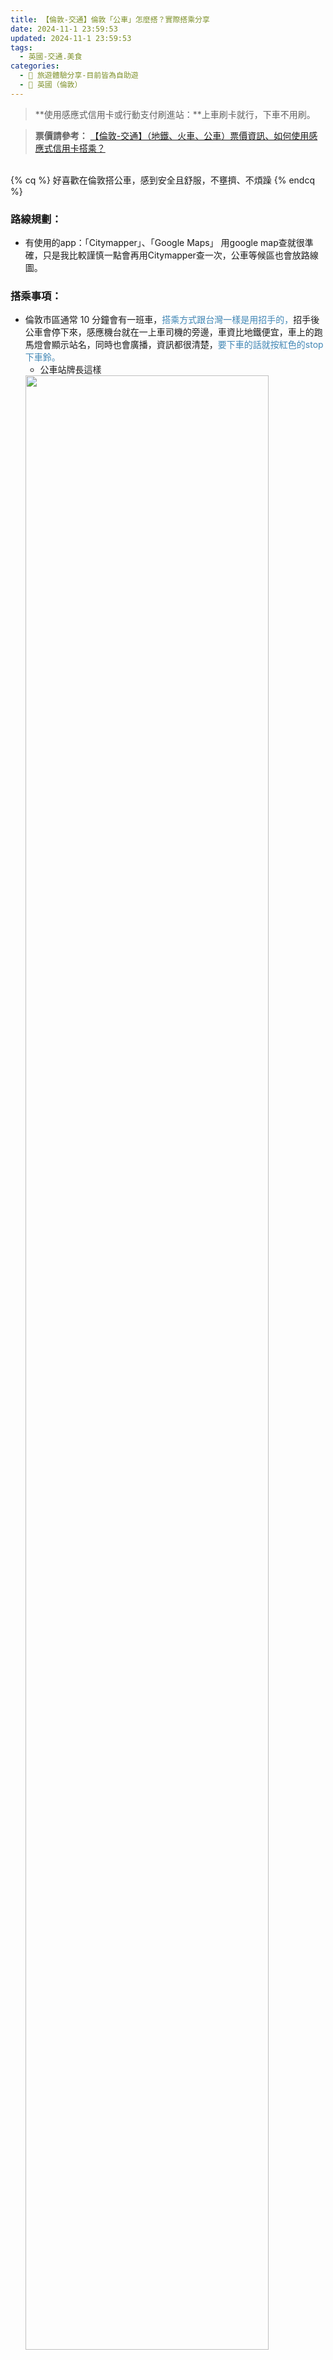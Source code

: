 ```yaml
---
title: 【倫敦-交通】倫敦「公車」怎麼搭？實際搭乘分享
date: 2024-11-1 23:59:53
updated: 2024-11-1 23:59:53
tags:
  - 英國-交通.美食
categories: 
  - 🌴 旅遊體驗分享-目前皆為自助遊
  - 🥥 英國（倫敦） 
---
```

> **使用感應式信用卡或行動支付刷進站：**上車刷卡就行，下車不用刷。

> **票價請參考：** [【倫敦-交通】（地鐵、火車、公車）票價資訊、如何使用感應式信用卡搭乘？](https://taoudjiji.github.io/blog/london/L-trans%20and%20food/L-trans%20tickets/?highlight=%E3%80%90%E5%80%AB%E6%95%A6+%E4%BA%A4%E9%80%9A%E3%80%91%EF%BC%88%E5%9C%B0%E9%90%B5%E3%80%81%E7%81%AB%E8%BB%8A%E3%80%81%E5%85%AC%E8%BB%8A%EF%BC%89%E7%A5%A8%E5%83%B9%E8%B3%87%E8%A8%8A%E3%80%81%E5%A6%82%E4%BD%95%E4%BD%BF%E7%94%A8%E6%84%9F%E6%87%89%E5%BC%8F%E4%BF%A1%E7%94%A8%E5%8D%A1%E6%90%AD%E4%B9%98%EF%BC%9F)
<!-- more -->

<br>
{% cq %} 好喜歡在倫敦搭公車，感到安全且舒服，不壅擠、不煩躁 {% endcq %}
<br>

### 路線規劃：
+ 有使用的app：「Citymapper」、「Google Maps」
用google map查就很準確，只是我比較謹慎一點會再用Citymapper查一次，公車等候區也會放路線圖。

### 搭乘事項：
+ 倫敦市區通常 10 分鐘會有一班車，<font color=#4287B5>搭乘方式跟台灣一樣是用招手的，</font>招手後公車會停下來，感應機台就在一上車司機的旁邊，車資比地鐵便宜，車上的跑馬燈會顯示站名，同時也會廣播，資訊都很清楚，<font color=#4287B5>要下車的話就按紅色的stop下車鈴。</font>
   + 公車站牌長這樣
   <img src="https://i.imgur.com/5J6QjTu.jpeg" width="90%" height="90%">
+ 公車有兩層，是密閉式的（**只有觀光巴士 ex：Big Bus的上層才是半開放式**），座位蠻多，有遇過下層滿位，但上層其實很空的狀況，可以去上層找位置，車內蠻乾淨。
   + 左圖是下層，右圖是上層（我喜歡待在下層，比較透氣），下車鈴跟台灣的很像
   <img src="https://i.imgur.com/VJkVrVw.png" width="90%" height="90%">
   + 上層第一排視野，玻璃有點霧霧的，不是很清晰  
   <img src="https://i.imgur.com/osoahCl.png" width="90%" height="90%">
   
### 心得：
+ 當初在排景點間轉乘的交通工具時，下意識的不想選擇搭公車，因為在台灣搭公車不太常有位子坐，而且容易緊急煞車，但在倫敦我喜歡搭公車勝於搭地鐵，比較不擁擠還可以看窗外風景，這趟旅行搭了至少六次，司機都很友善也很有耐心，開的也很穩，跑馬燈資訊也很準確，是很喜歡的體驗。

### 相關文章：
+ [【倫敦-交通】倫敦觀光巴士「Big bus」怎麼搭？實際搭乘分享](https://taoudjiji.github.io/blog/london/L-trans%20and%20food/L-big%20bus/?highlight=%E3%80%90%E5%80%AB%E6%95%A6+%E4%BA%A4%E9%80%9A%E3%80%91%E5%80%AB%E6%95%A6%E8%A7%80%E5%85%89%E5%B7%B4%E5%A3%AB%E3%80%8Cbig+bus%E3%80%8D%E6%80%8E%E9%BA%BC%E6%90%AD%EF%BC%9F%E5%AF%A6%E9%9A%9B%E6%90%AD%E4%B9%98%E5%88%86%E4%BA%AB)